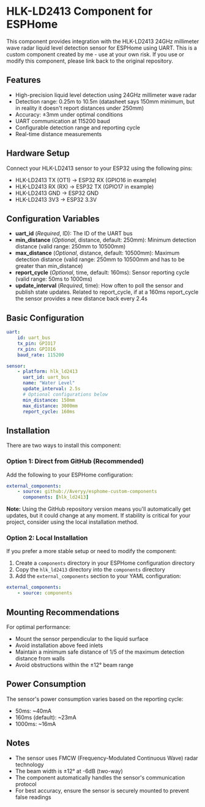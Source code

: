 # HLK-LD2413 Component for ESPHome

This component provides integration with the HLK-LD2413 24GHz millimeter wave radar liquid level detection sensor for ESPHome using UART. This is a custom component created by me - use at your own risk. If you use or modify this component, please link back to the original repository.

## Features

-   High-precision liquid level detection using 24GHz millimeter wave radar
-   Detection range: 0.25m to 10.5m (datasheet says 150mm minimum, but in reality it doesn't report distances under 250mm)
-   Accuracy: ±3mm under optimal conditions
-   UART communication at 115200 baud
-   Configurable detection range and reporting cycle
-   Real-time distance measurements

## Hardware Setup

Connect your HLK-LD2413 sensor to your ESP32 using the following pins:

-   HLK-LD2413 TX (OT1) → ESP32 RX (GPIO16 in example)
-   HLK-LD2413 RX (RX) → ESP32 TX (GPIO17 in example)
-   HLK-LD2413 GND → ESP32 GND
-   HLK-LD2413 3V3 → ESP32 3.3V

## Configuration Variables

-   **uart_id** (_Required_, ID): The ID of the UART bus
-   **min_distance** (_Optional_, distance, default: 250mm): Minimum detection distance (valid range: 250mm to 10500mm)
-   **max_distance** (_Optional_, distance, default: 10500mm): Maximum detection distance (valid range: 250mm to 10500mm and has to be greater than min_distance)
-   **report_cycle** (_Optional_, time, default: 160ms): Sensor reporting cycle (valid range: 50ms to 1000ms)
-   **update_interval** (_Required_, time): How often to poll the sensor and publish state updates. Related to report_cycle, if at a 160ms report_cycle the sensor provides a new distance back every 2.4s

## Basic Configuration

```yaml
uart:
    id: uart_bus
    tx_pin: GPIO17
    rx_pin: GPIO16
    baud_rate: 115200

sensor:
    - platform: hlk_ld2413
      uart_id: uart_bus
      name: "Water Level"
      update_interval: 2.5s
      # Optional configurations below
      min_distance: 150mm
      max_distance: 3000mm
      report_cycle: 160ms
```

## Installation

There are two ways to install this component:

### Option 1: Direct from GitHub (Recommended)

Add the following to your ESPHome configuration:

```yaml
external_components:
    - source: github://Averyy/esphome-custom-components
      components: [hlk_ld2413]
```

**Note:** Using the GitHub repository version means you'll automatically get updates, but it could change at any moment. If stability is critical for your project, consider using the local installation method.

### Option 2: Local Installation

If you prefer a more stable setup or need to modify the component:

1. Create a `components` directory in your ESPHome configuration directory
2. Copy the `hlk_ld2413` directory into the `components` directory
3. Add the `external_components` section to your YAML configuration:

```yaml
external_components:
    - source: components
```

## Mounting Recommendations

For optimal performance:

-   Mount the sensor perpendicular to the liquid surface
-   Avoid installation above feed inlets
-   Maintain a minimum safe distance of 1/5 of the maximum detection distance from walls
-   Avoid obstructions within the ±12° beam range

## Power Consumption

The sensor's power consumption varies based on the reporting cycle:

-   50ms: ~40mA
-   160ms (default): ~23mA
-   1000ms: ~16mA

## Notes

-   The sensor uses FMCW (Frequency-Modulated Continuous Wave) radar technology
-   The beam width is ±12° at -6dB (two-way)
-   The component automatically handles the sensor's communication protocol
-   For best accuracy, ensure the sensor is securely mounted to prevent false readings
